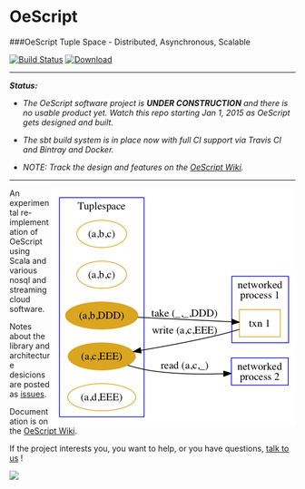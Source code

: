 OeScript
========

[decisions-blog]: https://github.com/navicore/OeScript/issues?q=label%3Ablog+ "Decisions Blog"
[oescript-wiki]: https://github.com/navicore/oescript/wiki  "OeScript Wiki"
[talk-to-us]: https://github.com/navicore/OeScript/wiki/Talk-to-Us "Talk to Us"

###OeScript Tuple Space - Distributed, Asynchronous, Scalable

[![Build Status](https://travis-ci.org/navicore/OeScript.svg?branch=master)](https://travis-ci.org/navicore/OeScript)
[ ![Download](https://api.bintray.com/packages/navicore/maven/oescript_http/images/download.svg) ](https://bintray.com/navicore/maven/oescript-http/_latestVersion)

***

**_Status:_**

* _The OeScript software project is **UNDER CONSTRUCTION** and there is no usable product yet.  Watch this repo starting Jan 1, 2015 as OeScript gets designed and built._

* _The sbt build system is in place now with full CI support via Travis CI and Bintray and Docker._

* _NOTE: Track the design and features on the [OeScript Wiki][oescript-wiki]._

***

<img src="https://github.com/navicore/OeScript/blob/master/docs/diagrams/tmp/space.png"
 alt="Tuplespace" title="Tuplespace" align="right" />
 
An experimental re-implementation of OeScript using Scala and various nosql and streaming cloud software.

Notes about the library and architecture desicions are posted as [issues][decisions-blog].

Documentation is on the [OeScript Wiki][oescript-wiki].

If the project interests you, you want to help, or you have questions, [talk to us][talk-to-us] !

<a href='https://bintray.com/navicore/maven/oescript-core/view?source=watch' alt='Get automatic notifications about new "oescript-core" versions'><img src='https://www.bintray.com/docs/images/bintray_badge_color.png'></a>

